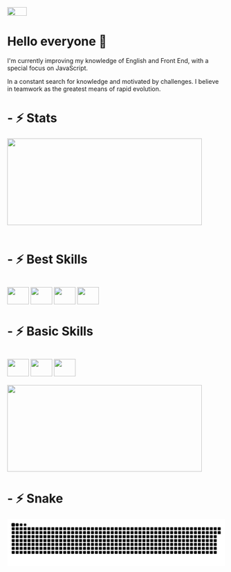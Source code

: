 
<img height="30%" width="30%" src="https://13r3xq.ch.files.1drv.com/y4m2mH0sv0YSzMggfUhdQvQry7sBZjpSY-qDQVE6OMmy2nAyduTY7qvLp4hceXYPxFdQstfHpVVMH3P4FseI3I9wIFJ2O4IrRZo9KRfUeqezFEX_Dk-7gCa2N32JAyKWtrxgzpB5Khz9ko0YD3VcP4JtnuF6_V4qVvvRZEB_Pf_WnTkYPEjbkT60r4icw2u-zAgnAVPxtY_La7G86m9Fge_2A?width=660&height=495&cropmode=none">


<h1> Hello everyone 👋 </h1>
<p>I'm currently improving my knowledge of English and Front End, with a special focus on JavaScript.</p>
<p>In a constant search for knowledge and motivated by challenges. I believe in teamwork as the greatest means of rapid evolution.</p>

<h1>- ⚡ Stats </h1>

<div align="left">
<!--  <a href="https://github.com/petersonros"> -->
  <img height="200em" width="450" src="https://github-readme-stats.vercel.app/api?username=petersonros&show_icons=true&theme=tokyonight&include_all_commits=true&count_private=true"/>
</div>
<br>
<h1>- ⚡ Best Skills</h1>
<div align="left"><br>
  <img height="40" width="50" src="https://cdn.jsdelivr.net/gh/devicons/devicon/icons/html5/html5-original.svg">
  <img height="40" width="50" src="https://cdn.jsdelivr.net/gh/devicons/devicon/icons/css3/css3-original.svg">
  <img height="40" width="50" src="https://cdn.jsdelivr.net/gh/devicons/devicon/icons/javascript/javascript-original.svg">
  <img height="40" width="50" src="https://cdn.jsdelivr.net/gh/devicons/devicon/icons/git/git-original.svg">
</div>
<h1>- ⚡ Basic Skills</h1>
<div align="left"><br>
  <img height="40" width="50" src="https://cdn.jsdelivr.net/gh/devicons/devicon/icons/vscode/vscode-original.svg">
  <img height="40" width="50" src="https://cdn.jsdelivr.net/gh/devicons/devicon/icons/wordpress/wordpress-plain.svg">
  <img height="40" width="50" src="https://cdn.jsdelivr.net/gh/devicons/devicon/icons/nodejs/nodejs-original.svg">
</div>
<br>
<div>    
      <img height="200em" width="450" src="https://github-readme-stats.vercel.app/api/top-langs/?username=petersonros&layout=compact&langs_count=7&theme=tokyonight"/>
</div>

<!--
**petersonros/petersonros** is a ✨ _special_ ✨ repository because its `README.md` (this file) appears on your GitHub profile.

Here are some ideas to get you started:

- 🔭 I’m currently working on ...
- 🌱 I’m currently learning ...
- 👯 I’m looking to collaborate on ...
- 🤔 I’m looking for help with ...
- 💬 Ask me about ...
- 📫 How to reach me: ...
- 😄 Pronouns: ...
- ⚡ Fun fact: ...

-->
<h1>- ⚡ Snake </h1>
<div> 
 
  ![Snake animation](https://github.com/petersonros/petersonros/blob/output/github-contribution-grid-snake.svg)
 
</div>

